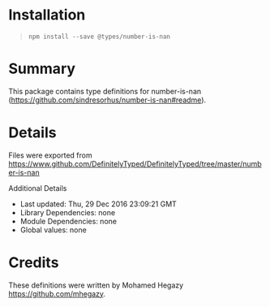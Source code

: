 # Installation
> `npm install --save @types/number-is-nan`

# Summary
This package contains type definitions for number-is-nan (https://github.com/sindresorhus/number-is-nan#readme).

# Details
Files were exported from https://www.github.com/DefinitelyTyped/DefinitelyTyped/tree/master/number-is-nan

Additional Details
 * Last updated: Thu, 29 Dec 2016 23:09:21 GMT
 * Library Dependencies: none
 * Module Dependencies: none
 * Global values: none

# Credits
These definitions were written by Mohamed Hegazy <https://github.com/mhegazy>.
